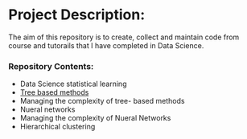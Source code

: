 # Project Description:
The aim of this repository is to create, collect and maintain code from course and tutorails that I have completed in Data Science. 

### Repository Contents:
- Data Science statistical learning
- [Tree based methods](../Cali-housing-notebook.ipynb)
- Managing the complexity of tree- based methods
- Nueral networks
- Managing the complexity of Nueral Networks
- Hierarchical clustering
